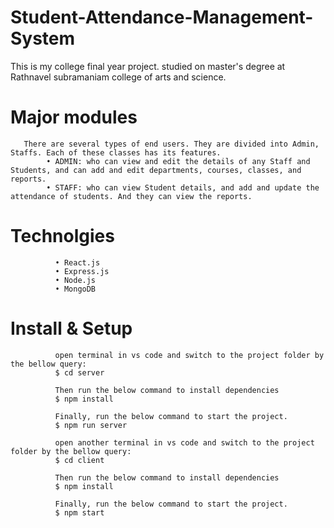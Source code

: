 # Student-Attendance-Management-System
This is my college final year project. studied on master's degree at Rathnavel subramaniam college of arts and science. 
# Major modules
       There are several types of end users. They are divided into Admin, Staffs. Each of these classes has its features.
            • ADMIN: who can view and edit the details of any Staff and Students, and can add and edit departments, courses, classes, and reports.
            • STAFF: who can view Student details, and add and update the attendance of students. And they can view the reports.
            
# Technolgies
              • React.js
              • Express.js
              • Node.js
              • MongoDB

# Install & Setup
              open terminal in vs code and switch to the project folder by the bellow query:
              $ cd server
              
              Then run the below command to install dependencies
              $ npm install
              
              Finally, run the below command to start the project.
              $ npm run server 
              
              open another terminal in vs code and switch to the project folder by the bellow query:
              $ cd client 
              
              Then run the below command to install dependencies
              $ npm install
              
              Finally, run the below command to start the project.
              $ npm start
